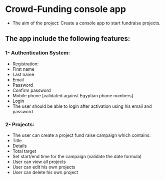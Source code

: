# Crowd-Funding console app

  * The aim of the project: Create a console app to start fundraise projects.

## The app include the following features:

### 1- Authentication System:
* Registration:
* First name
* Last name
* Email
* Password
* Confirm password
* Mobile phone [validated against Egyptian phone numbers]
* Login
* The user should be able to login after activation using his email and password

### 2- Projects:
* The user can create a project fund raise campaign which contains:
* Title
* Details
* Total target 
* Set start/end time for the campaign (validate the date formula)
* User can view all projects
* User can edit his own projects
* User can delete his own project
